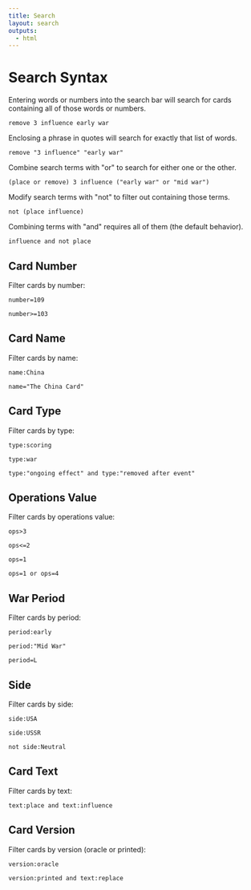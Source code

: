 ```yaml
---
title: Search
layout: search
outputs:
  - html
---
```


# Search Syntax

Entering words or numbers into the search bar will search for cards containing all of those words or numbers.

```
remove 3 influence early war
```

Enclosing a phrase in quotes will search for exactly that list of words.

```
remove "3 influence" "early war"
```

Combine search terms with "or" to search for either one or the other.

```
(place or remove) 3 influence ("early war" or "mid war")
```

Modify search terms with "not" to filter out containing those terms.

```
not (place influence)
```

Combining terms with "and" requires all of them (the default behavior).

```
influence and not place
```

## Card Number

Filter cards by number:

```
number=109
```
```
number>=103
```

## Card Name

Filter cards by name:

```
name:China
```
```
name="The China Card"
```

## Card Type

Filter cards by type:

```
type:scoring
```
```
type:war
```
```
type:"ongoing effect" and type:"removed after event"
```

## Operations Value

Filter cards by operations value:

```
ops>3
```
```
ops<=2
```
```
ops=1
```
```
ops=1 or ops=4
```

## War Period

Filter cards by period:

```
period:early
```
```
period:"Mid War"
```
```
period=L
```

## Side

Filter cards by side:

```
side:USA
```
```
side:USSR
```
```
not side:Neutral
```

## Card Text

Filter cards by text:

```
text:place and text:influence
```

## Card Version

Filter cards by version (oracle or printed):

```
version:oracle
```
```
version:printed and text:replace
```
